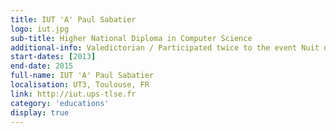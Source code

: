 ```yaml
---
title: IUT 'A' Paul Sabatier
logo: iut.jpg
sub-title: Higher National Diploma in Computer Science
additional-info: Valedictorian / Participated twice to the event Nuit de l'info
start-dates: [2013]
end-date: 2015
full-name: IUT 'A' Paul Sabatier
localisation: UT3, Toulouse, FR
link: http://iut.ups-tlse.fr
category: 'educations'
display: true
---
```

<!---
Gregoire Boiron <gregoire.boiron@gmail.com>
Copyright (c) 2018-2020 Gregoire Boiron  All Rights Reserved.
--->
